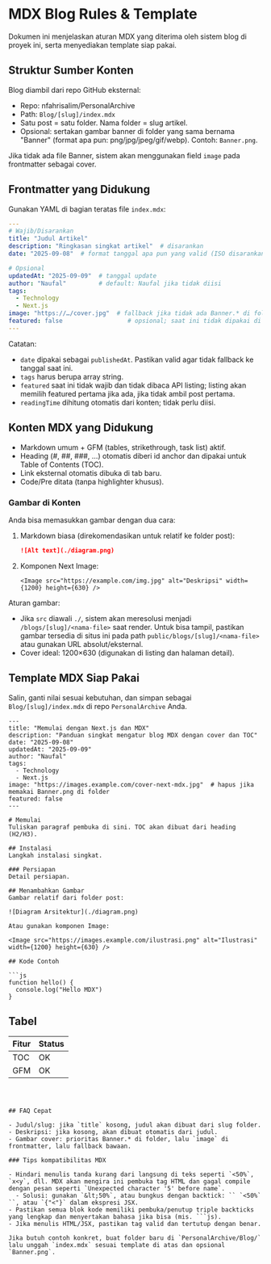 # MDX Blog Rules & Template

Dokumen ini menjelaskan aturan MDX yang diterima oleh sistem blog di proyek ini, serta menyediakan template siap pakai.

## Struktur Sumber Konten

Blog diambil dari repo GitHub eksternal:

- Repo: nfahrisalim/PersonalArchive
- Path: `Blog/[slug]/index.mdx`
- Satu post = satu folder. Nama folder = slug artikel.
- Opsional: sertakan gambar banner di folder yang sama bernama "Banner" (format apa pun: png/jpg/jpeg/gif/webp). Contoh: `Banner.png`.

Jika tidak ada file Banner, sistem akan menggunakan field `image` pada frontmatter sebagai cover.

## Frontmatter yang Didukung

Gunakan YAML di bagian teratas file `index.mdx`:

```yaml
---
# Wajib/Disarankan
title: "Judul Artikel"
description: "Ringkasan singkat artikel"  # disarankan
date: "2025-09-08"  # format tanggal apa pun yang valid (ISO disarankan)

# Opsional
updatedAt: "2025-09-09"  # tanggal update
author: "Naufal"         # default: Naufal jika tidak diisi
tags:
  - Technology
  - Next.js
image: "https://…/cover.jpg"  # fallback jika tidak ada Banner.* di folder
featured: false                  # opsional; saat ini tidak dipakai di API listing
---
```

Catatan:

- `date` dipakai sebagai `publishedAt`. Pastikan valid agar tidak fallback ke tanggal saat ini.
- `tags` harus berupa array string.
- `featured` saat ini tidak wajib dan tidak dibaca API listing; listing akan memilih featured pertama jika ada, jika tidak ambil post pertama.
- `readingTime` dihitung otomatis dari konten; tidak perlu diisi.

## Konten MDX yang Didukung

- Markdown umum + GFM (tables, strikethrough, task list) aktif.
- Heading (#, ##, ###, …) otomatis diberi id anchor dan dipakai untuk Table of Contents (TOC).
- Link eksternal otomatis dibuka di tab baru.
- Code/Pre ditata (tanpa highlighter khusus).

### Gambar di Konten

Anda bisa memasukkan gambar dengan dua cara:

1. Markdown biasa (direkomendasikan untuk relatif ke folder post):

   ```md
   ![Alt text](./diagram.png)
   ```

1. Komponen Next Image:

   ```mdx
   <Image src="https://example.com/img.jpg" alt="Deskripsi" width={1200} height={630} />
   ```

Aturan gambar:

- Jika `src` diawali `./`, sistem akan meresolusi menjadi `/blogs/[slug]/<nama-file>` saat render. Untuk bisa tampil, pastikan gambar tersedia di situs ini pada path `public/blogs/[slug]/<nama-file>` atau gunakan URL absolut/eksternal.
- Cover ideal: 1200×630 (digunakan di listing dan halaman detail).

## Template MDX Siap Pakai

Salin, ganti nilai sesuai kebutuhan, dan simpan sebagai `Blog/[slug]/index.mdx` di repo `PersonalArchive` Anda.

```mdx
---
title: "Memulai dengan Next.js dan MDX"
description: "Panduan singkat mengatur blog MDX dengan cover dan TOC"
date: "2025-09-08"
updatedAt: "2025-09-09"
author: "Naufal"
tags:
  - Technology
  - Next.js
image: "https://images.example.com/cover-next-mdx.jpg"  # hapus jika memakai Banner.png di folder
featured: false
---

# Memulai
Tuliskan paragraf pembuka di sini. TOC akan dibuat dari heading (H2/H3).

## Instalasi
Langkah instalasi singkat.

### Persiapan
Detail persiapan.

## Menambahkan Gambar
Gambar relatif dari folder post:

![Diagram Arsitektur](./diagram.png)

Atau gunakan komponen Image:

<Image src="https://images.example.com/ilustrasi.png" alt="Ilustrasi" width={1200} height={630} />

## Kode Contoh

```js
function hello() {
  console.log("Hello MDX")
}
```

## Tabel

| Fitur | Status |
|-------|--------|
| TOC   | OK     |
| GFM   | OK     |
```



## FAQ Cepat

- Judul/slug: jika `title` kosong, judul akan dibuat dari slug folder.
- Deskripsi: jika kosong, akan dibuat otomatis dari judul.
- Gambar cover: prioritas Banner.* di folder, lalu `image` di frontmatter, lalu fallback bawaan.

### Tips kompatibilitas MDX

- Hindari menulis tanda kurang dari langsung di teks seperti `<50%`, `x<y`, dll. MDX akan mengira ini pembuka tag HTML dan gagal compile dengan pesan seperti `Unexpected character '5' before name`.
  - Solusi: gunakan `&lt;50%`, atau bungkus dengan backtick: `` `<50%` ``, atau `{"<"}` dalam ekspresi JSX.
- Pastikan semua blok kode memiliki pembuka/penutup triple backticks yang lengkap dan menyertakan bahasa jika bisa (mis. ```js).
- Jika menulis HTML/JSX, pastikan tag valid dan tertutup dengan benar.

Jika butuh contoh konkret, buat folder baru di `PersonalArchive/Blog/` lalu unggah `index.mdx` sesuai template di atas dan opsional `Banner.png`.
